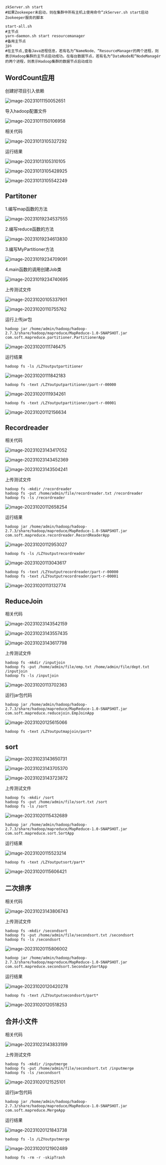 ```shell
zkServer.sh start
#如果Zookeeper未启动，则在集群中所有主机上使用命令“zkServer.sh start启动Zookeeper服务的脚本

start-all.sh
#主节点
yarn-daemon.sh start resourcemanager
#备用主节点
jps
#在主节点,查看Java进程信息，若有名为“NameNode、“ResourceManager的两个进程，则表示Hadoop集群的主节点启动成功。在每台数据节点，若有名为“DataNode和“NodeManagér的两个进程，则表示Hadoop集群的数据节点启动成功
```



## WordCount应用

创建好项目引入依赖

![image-20231011150052651](https://raw.githubusercontent.com/yzl-eng/blogImage/main/img/202401311926320.png)

导入hadoop配置文件

![image-20231011150106958](https://raw.githubusercontent.com/yzl-eng/blogImage/main/img/202401311926321.png)

相关代码

![image-20231013105327292](https://raw.githubusercontent.com/yzl-eng/blogImage/main/img/202401311926322.png)

运行结果

![image-20231013105310105](https://raw.githubusercontent.com/yzl-eng/blogImage/main/img/202401311926323.png)

![image-20231013105428925](https://raw.githubusercontent.com/yzl-eng/blogImage/main/img/202401311926324.png)

![image-20231013105542249](https://raw.githubusercontent.com/yzl-eng/blogImage/main/img/202401311926325.png)



## Partitoner

1.编写map函数的方法

![image-20231019234537555](https://raw.githubusercontent.com/yzl-eng/blogImage/main/img/202401311926326.png)

2.编写reduce函数的方法

![image-20231019234613830](https://raw.githubusercontent.com/yzl-eng/blogImage/main/img/202401311926327.png)

3.编写MyPartitioner方法

![image-20231019234709091](https://raw.githubusercontent.com/yzl-eng/blogImage/main/img/202401311926328.png)

4.main函数的调用创建Job类

![image-20231019234740695](https://raw.githubusercontent.com/yzl-eng/blogImage/main/img/202401311926329.png)

上传测试文件

![image-20231020105337901](https://raw.githubusercontent.com/yzl-eng/blogImage/main/img/202401311926330.png)

![image-20231020110755762](https://raw.githubusercontent.com/yzl-eng/blogImage/main/img/202401311926331.png)

运行上传jar包

```shell
hadoop jar /home/admin/hadoop/hadoop-2.7.3/share/hadoop/mapreduce/MapReduce-1.0-SNAPSHOT.jar com.soft.mapreduce.partitioner.PartitionerApp
```

![image-20231020111746475](https://raw.githubusercontent.com/yzl-eng/blogImage/main/img/202401311926332.png)

运行结果

```shell
hadoop fs -ls /LZYoutputpartitioner
```

![image-20231020111842183](https://raw.githubusercontent.com/yzl-eng/blogImage/main/img/202401311926333.png)

```shell
hadoop fs -text /LZYoutputpartitioner/part-r-00000
```

![image-20231020111934261](https://raw.githubusercontent.com/yzl-eng/blogImage/main/img/202401311926334.png)

```shell
hadoop fs -text /LZYoutputpartitioner/part-r-00001
```

![image-20231020112156634](https://raw.githubusercontent.com/yzl-eng/blogImage/main/img/202401311926335.png)





## Recordreader

相关代码

![image-20231023143417052](https://raw.githubusercontent.com/yzl-eng/blogImage/main/img/202401311926336.png)

![image-20231023143452369](https://raw.githubusercontent.com/yzl-eng/blogImage/main/img/202401311926337.png)

![image-20231023143504241](https://raw.githubusercontent.com/yzl-eng/blogImage/main/img/202401311926338.png)

上传测试文件

```shell
hadoop fs -mkdir /recordreader 
hadoop fs -put /home/admin/file/recordreader.txt /recordreader
hadoop fs -ls /recordreader 
```

![image-20231020112658254](https://raw.githubusercontent.com/yzl-eng/blogImage/main/img/202401311926339.png)



运行结果

```shell
hadoop jar /home/admin/hadoop/hadoop-2.7.3/share/hadoop/mapreduce/MapReduce-1.0-SNAPSHOT.jar com.soft.mapreduce.recordreader.RecordReaderApp 
```

![image-20231020112953027](https://raw.githubusercontent.com/yzl-eng/blogImage/main/img/202401311926340.png)

```shell
hadoop fs -ls /LZYoutputrecordreader
```

![image-20231020113043617](https://raw.githubusercontent.com/yzl-eng/blogImage/main/img/202401311926341.png)

```shell
hadoop fs -text /LZYoutputrecordreader/part-r-00000
hadoop fs -text /LZYoutputrecordreader/part-r-00001
```

![image-20231020113132774](https://raw.githubusercontent.com/yzl-eng/blogImage/main/img/202401311926342.png)



## ReduceJoin

相关代码

![image-20231023143542159](https://raw.githubusercontent.com/yzl-eng/blogImage/main/img/202401311926343.png)

![image-20231023143557435](https://raw.githubusercontent.com/yzl-eng/blogImage/main/img/202401311926344.png)

![image-20231023143617798](https://raw.githubusercontent.com/yzl-eng/blogImage/main/img/202401311926345.png)

上传测试文件

```shell
hadoop fs -mkdir /inputjoin
hadoop fs -put /home/admin/file/emp.txt /home/admin/file/dept.txt /inputjoin 
hadoop fs -ls /inputjoin
```

![image-20231020113702363](https://raw.githubusercontent.com/yzl-eng/blogImage/main/img/202401311926346.png)

运行jar包代码

```shell
hadoop jar /home/admin/hadoop/hadoop-2.7.3/share/hadoop/mapreduce/MapReduce-1.0-SNAPSHOT.jar com.soft.mapreduce.reducejoin.EmpJoinApp
```

![image-20231020125615066](https://raw.githubusercontent.com/yzl-eng/blogImage/main/img/202401311926347.png)

```shell
hadoop fs -text /LZYoutputmapjoin/part* 
```





## sort

![image-20231023143650731](https://raw.githubusercontent.com/yzl-eng/blogImage/main/img/202401311926348.png)

![image-20231023143705370](https://raw.githubusercontent.com/yzl-eng/blogImage/main/img/202401311926349.png)

![image-20231023143723872](https://raw.githubusercontent.com/yzl-eng/blogImage/main/img/202401311926350.png)

上传测试文件

```shell
hadoop fs -mkdir /sort 
hadoop fs -put /home/admin/file/sort.txt /sort
hadoop fs -ls /sort
```

![image-20231020115432689](https://raw.githubusercontent.com/yzl-eng/blogImage/main/img/202401311926351.png)

```shell
hadoop jar /home/admin/hadoop/hadoop-2.7.3/share/hadoop/mapreduce/MapReduce-1.0-SNAPSHOT.jar com.soft.mapreduce.sort.SortApp 
```

运行结果

![image-20231020115523214](https://raw.githubusercontent.com/yzl-eng/blogImage/main/img/202401311926352.png)

```shell
hadoop fs -text /LZYoutputsort/part* 
```

![image-20231020115606421](https://raw.githubusercontent.com/yzl-eng/blogImage/main/img/202401311926354.png)



## 二次排序

相关代码

![image-20231023143806743](https://raw.githubusercontent.com/yzl-eng/blogImage/main/img/202401311926355.png)

上传测试文件

```shell
hadoop fs -mkdir /secondsort 
hadoop fs -put /home/admin/file/secondsort.txt /secondsort 
hadoop fs -ls /secondsort
```

![image-20231020115806002](https://raw.githubusercontent.com/yzl-eng/blogImage/main/img/202401311926356.png)

```shell
hadoop jar /home/admin/hadoop/hadoop-2.7.3/share/hadoop/mapreduce/MapReduce-1.0-SNAPSHOT.jar com.soft.mapreduce.secondsort.SecondarySortApp  
```

运行结果

![image-20231020120420278](https://raw.githubusercontent.com/yzl-eng/blogImage/main/img/202401311926357.png)

```shell
hadoop fs -text /LZYoutputsecondsort/part*
```

![image-20231020120518253](https://raw.githubusercontent.com/yzl-eng/blogImage/main/img/202401311926358.png)



## 合并小文件

相关代码

![image-20231023143833199](https://raw.githubusercontent.com/yzl-eng/blogImage/main/img/202401311926359.png)

上传测试文件

```shell
hadoop fs -mkdir /inputmerge 
hadoop fs -put /home/admin/file/secondsort.txt /inputmerge 
hadoop fs -ls /secondsort
```

![image-20231020121525101](https://raw.githubusercontent.com/yzl-eng/blogImage/main/img/202401311926360.png)

运行jar包代码

```shell
hadoop jar /home/admin/hadoop/hadoop-2.7.3/share/hadoop/mapreduce/MapReduce-1.0-SNAPSHOT.jar com.soft.mapreduce.MergeApp  
```

运行结果

![image-20231020121843738](https://raw.githubusercontent.com/yzl-eng/blogImage/main/img/202401311926361.png)

```shell
hadoop fs -ls /LZYoutputmerge
```

![image-20231020121902489](https://raw.githubusercontent.com/yzl-eng/blogImage/main/img/202401311926362.png)



```shell
hadoop fs -rm -r -skipTrash
```

